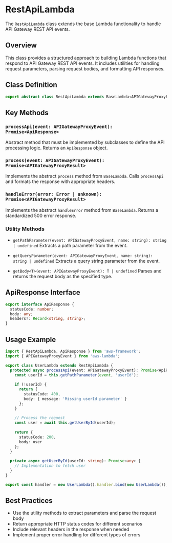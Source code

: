 # RestApiLambda

The `RestApiLambda` class extends the base Lambda functionality to handle API Gateway REST API events.

## Overview

This class provides a structured approach to building Lambda functions that respond to API Gateway REST API events. It includes utilities for handling request parameters, parsing request bodies, and formatting API responses.

## Class Definition

```typescript
export abstract class RestApiLambda extends BaseLambda<APIGatewayProxyEvent, APIGatewayProxyResult>
```

## Key Methods

### `processApi(event: APIGatewayProxyEvent): Promise<ApiResponse>`

Abstract method that must be implemented by subclasses to define the API processing logic. Returns an `ApiResponse` object.

### `process(event: APIGatewayProxyEvent): Promise<APIGatewayProxyResult>`

Implements the abstract `process` method from `BaseLambda`. Calls `processApi` and formats the response with appropriate headers.

### `handleError(error: Error | unknown): Promise<APIGatewayProxyResult>`

Implements the abstract `handleError` method from `BaseLambda`. Returns a standardized 500 error response.

### Utility Methods

- `getPathParameter(event: APIGatewayProxyEvent, name: string): string | undefined`
  Extracts a path parameter from the event.

- `getQueryParameter(event: APIGatewayProxyEvent, name: string): string | undefined`
  Extracts a query string parameter from the event.

- `getBody<T>(event: APIGatewayProxyEvent): T | undefined`
  Parses and returns the request body as the specified type.

## ApiResponse Interface

```typescript
export interface ApiResponse {
  statusCode: number;
  body: any;
  headers?: Record<string, string>;
}
```

## Usage Example

```typescript
import { RestApiLambda, ApiResponse } from 'aws-framework';
import { APIGatewayProxyEvent } from 'aws-lambda';

export class UserLambda extends RestApiLambda {
  protected async processApi(event: APIGatewayProxyEvent): Promise<ApiResponse> {
    const userId = this.getPathParameter(event, 'userId');
    
    if (!userId) {
      return {
        statusCode: 400,
        body: { message: 'Missing userId parameter' }
      };
    }
    
    // Process the request
    const user = await this.getUserById(userId);
    
    return {
      statusCode: 200,
      body: user
    };
  }
  
  private async getUserById(userId: string): Promise<any> {
    // Implementation to fetch user
  }
}

export const handler = new UserLambda().handler.bind(new UserLambda());
```

## Best Practices

- Use the utility methods to extract parameters and parse the request body
- Return appropriate HTTP status codes for different scenarios
- Include relevant headers in the response when needed
- Implement proper error handling for different types of errors